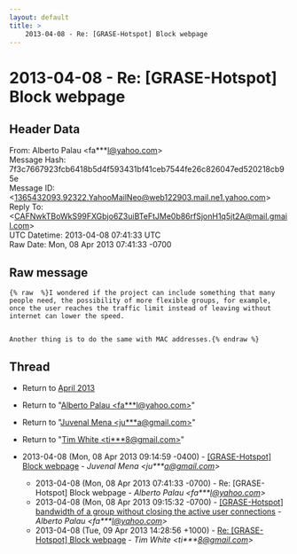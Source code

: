 ```yaml
---
layout: default
title: >
    2013-04-08 - Re: [GRASE-Hotspot] Block webpage
---
```


# 2013-04-08 - Re: [GRASE-Hotspot] Block webpage

## Header Data

From: Alberto Palau \<fa***l@yahoo.com\><br>
Message Hash: 7f3c7667923fcb6418b5d4f593431bf41ceb7544fe26c826047ed520218cb95e<br>
Message ID: \<1365432093.92322.YahooMailNeo@web122903.mail.ne1.yahoo.com\><br>
Reply To: \<CAFNwkTBoWkS99FXGbjo6Z3uiBTeFtJMe0b86rfSjonH1q5jt2A@mail.gmail.com\><br>
UTC Datetime: 2013-04-08 07:41:33 UTC<br>
Raw Date: Mon, 08 Apr 2013 07:41:33 -0700<br>

## Raw message

```
{% raw  %}I wondered if the project can include something that many people need, the possibility of more flexible groups, for example, once the user reaches the traffic limit instead of leaving without internet can lower the speed.


Another thing is to do the same with MAC addresses.{% endraw %}
```

## Thread

+ Return to [April 2013](/archive/2013/04)

+ Return to "[Alberto Palau <fa***l<span>@</span>yahoo.com>](/authors/fa___l_at_yahoo_com)"
+ Return to "[Juvenal Mena <ju***a<span>@</span>gmail.com>](/authors/ju___a_at_gmail_com)"
+ Return to "[Tim White <ti***8<span>@</span>gmail.com>](/authors/ti___8_at_gmail_com)"

+ 2013-04-08 (Mon, 08 Apr 2013 09:14:59 -0400) - [[GRASE-Hotspot] Block webpage](/archive/2013/04/d21fcf92289e4225de38effc47f2865d50fb339821a9ebf19c927b7dbb4f01c3) - _Juvenal Mena \<ju***a@gmail.com\>_
  + 2013-04-08 (Mon, 08 Apr 2013 07:41:33 -0700) - Re: [GRASE-Hotspot] Block webpage - _Alberto Palau \<fa***l@yahoo.com\>_
  + 2013-04-08 (Mon, 08 Apr 2013 09:15:32 -0700) - [[GRASE-Hotspot] bandwidth of a group without closing the active	user connections](/archive/2013/04/e9cda32eff1c44222346843c6c3575d7f64ffa2a14f67aedcfc4cb9c983d0c02) - _Alberto Palau \<fa***l@yahoo.com\>_
  + 2013-04-08 (Tue, 09 Apr 2013 14:28:56 +1000) - [Re: [GRASE-Hotspot] Block webpage](/archive/2013/04/5ba52bdf8c254f6d6167423ed4005972738b0fba3c2bd69ee6cf9086141e2126) - _Tim White \<ti***8@gmail.com\>_

